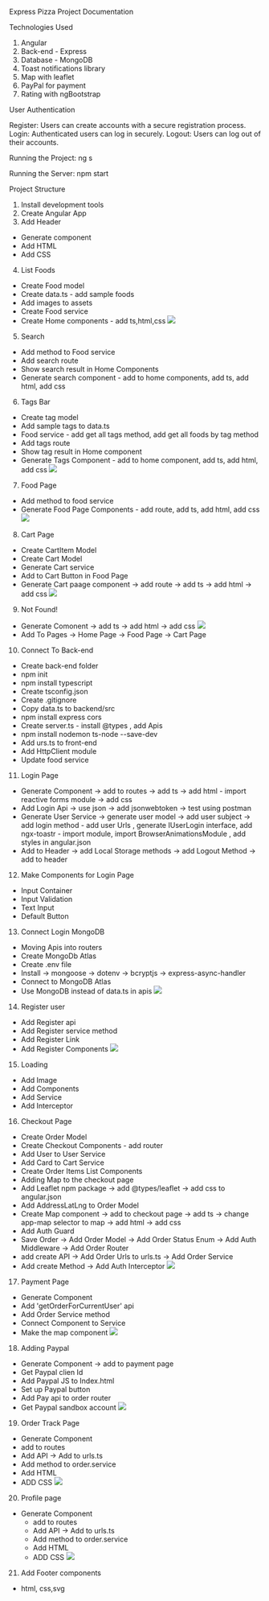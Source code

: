 Express Pizza Project Documentation


Technologies Used

1. Angular
2. Back-end - Express
3. Database - MongoDB
4. Toast notifications library
4. Map with leaflet
5. PayPal for payment
6. Rating with ngBootstrap

User Authentication

Register: Users can create accounts with a secure registration process.
Login: Authenticated users can log in securely.
Logout: Users can log out of their accounts.

Running the Project: ng s

Running the Server: npm start

Project Structure

1. Install development tools
2. Create Angular App
3. Add Header
- Generate component
- Add HTML
- Add CSS
4. List Foods
- Create Food model
- Create data.ts - add sample foods
- Add images to assets
- Create Food service
- Create Home components - add ts,html,css
![](./picture/home.png)
5. Search
- Add method to Food service
- Add search route 
- Show search result in Home Components
- Generate search component - add to home components, add ts, add html, add css
6. Tags Bar
- Create tag model
- Add sample tags to data.ts
- Food service - add get all tags method, add get all foods by tag method
- Add tags route
- Show tag result in Home component
- Generate Tags Component - add to home component, add ts, add html, add css
![](./picture/search.png)
7. Food Page
- Add method to food service
- Generate Food Page Components - add route, add ts, add html, add css
![](./picture/food-page.png)
8. Cart Page
- Create CartItem Model
- Create Cart Model
- Generate Cart service
- Add to Cart Button in Food Page
- Generate Cart paage component
 -> add route
 -> add ts 
 -> add html
 -> add css
 ![](./picture/cart-page.png)
 9. Not Found!
 - Generate Comonent
 -> add ts
 -> add html
 -> add css
 ![](./picture/not-found.png)
 - Add To Pages
 -> Home Page
 -> Food Page
 -> Cart Page
 10. Connect To Back-end
 - Create back-end folder
 - npm init
 - npm install typescript
 - Create tsconfig.json
 - Create .gitignore
 - Copy data.ts to backend/src
 - npm install express cors
 - Create server.ts - install @types , add Apis
 - npm install nodemon ts-node --save-dev
 - Add urs.ts to front-end
 - Add HttpClient module
 - Update food service 
 11. Login Page 
 - Generate Component
 ->  add to routes
 -> add ts 
 ->  add html - import reactive forms module
 -> add css
 - Add Login Api
  -> use json
  -> add jsonwebtoken
  -> test using postman
  - Generate User Service
  -> generate user model
  -> add user subject 
  -> add login method - add user Urls , generate IUserLogin interface, add ngx-toastr - import module, import BrowserAnimationsModule , add styles in angular.json
  - Add to Header
  -> add Local Storage methods
  -> add Logout Method
  -> add to header
  12. Make Components for Login Page
  - Input Container
  - Input Validation
  - Text Input
  - Default Button
  13. Connect Login MongoDB
  - Moving Apis into routers
  - Create MongoDb Atlas
  - Create .env file
  - Install 
  -> mongoose
  -> dotenv
  -> bcryptjs
  -> express-async-handler
  - Connect to MongoDB Atlas
  - Use MongoDB instead of data.ts in apis
   ![](./picture/login.png)
  14. Register user 
  - Add Register api
  - Add Register service method
  - Add Register Link
  - Add Register Components
  ![](./picture/register.png)
  15. Loading
  - Add Image
  - Add Components
  - Add Service
  - Add Interceptor
  16. Checkout Page
  - Create Order Model
  - Create Checkout Components - add router
  - Add User to User Service
  - Add Card to Cart Service
  - Create Order Items List Components
  - Adding Map to the checkout page
  - Add Leaflet npm package
  -> add @types/leaflet
  -> add css to angular.json
  - Add AddressLatLng to Order Model
  - Create Map component
   -> add to checkout page
   -> add ts 
   -> change app-map selector to map
   -> add html
   -> add css 
   - Add Auth Guard
   - Save Order 
   -> Add Order Model
   -> Add Order Status Enum
   -> Add Auth Middleware
   -> Add Order Router
   - add create API
   -> Add Order Urls to urls.ts
   -> Add Order Service
   - Add create Method
   -> Add Auth Interceptor
   ![](./picture/order.png)
   17. Payment Page 
   - Generate Component
   - Add 'getOrderForCurrentUser' api
   - Add Order Service method 
   - Connect Component to Service
   - Make the map component 
   ![](./picture/payment.png)
   18. Adding Paypal
   - Generate Component
   -> add to payment page
   - Get Paypal clien Id
   - Add Paypal JS to Index.html
   - Set up Paypal button
   - Add Pay api to order router
   - Get Paypal sandbox account
   ![](./picture/paypal.png)
   19. Order Track Page
   - Generate Component 
   - add to routes
   - Add API
   -> Add to urls.ts
   - Add method to order.service
   - Add HTML
   - ADD CSS
   ![](./picture/order-track.png)
20. Profile page
- Generate Component 
   - add to routes
   - Add API
   -> Add to urls.ts
   - Add method to order.service
   - Add HTML
   - ADD CSS
   ![](./picture/user-info.png)
21. Add Footer components 
- html, css,svg

